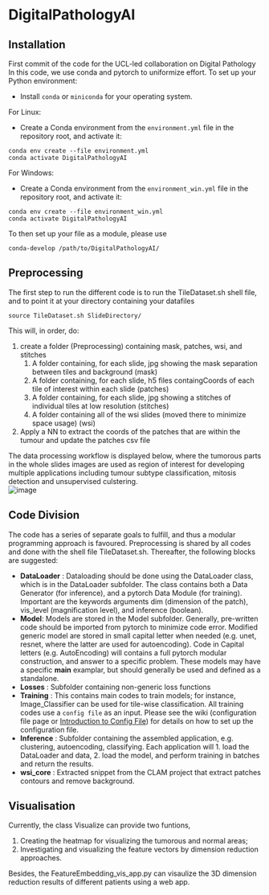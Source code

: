 # DigitalPathologyAI

## Installation
First commit of the code for the UCL-led collaboration on Digital Pathology
In this code, we use conda and pytorch to uniformize effort.
To set up your Python environment:
- Install `conda` or `miniconda` for your operating system.

For Linux:
- Create a Conda environment from the `environment.yml` file in the repository root, and activate it:
```shell script
conda env create --file environment.yml
conda activate DigitalPathologyAI
```
For Windows:
- Create a Conda environment from the `environment_win.yml` file in the repository root, and activate it:
```shell script
conda env create --file environment_win.yml
conda activate DigitalPathologyAI
```

To then set up your file as a module, please use
```shell script
conda-develop /path/to/DigitalPathologyAI/
```

## Preprocessing
The first step to run the different code is to run the TileDataset.sh shell file, and to point it at your directory containing your datafiles
```shell script
source TileDataset.sh SlideDirectory/
```

This will, in order, do:

1. create a folder (Preprocessing) containing mask, patches, wsi, and stitches
   1. A folder containing, for each slide, jpg showing the mask separation between tiles and background (mask)
   2. A folder containing, for each slide, h5 files containgCoords of each tile of interest within each slide (patches)
   3. A folder containing, for each slide, jpg showing a stitches of individual tiles at low resolution (stitches)
   4. A folder containing all of the wsi slides (moved there to minimize space usage) (wsi)
2. Apply a NN to extract the coords of the patches that are within the tumour and update the patches csv file

The data processing workflow is displayed below, where the tumorous parts in the whole slides images are used as region of interest for developing multiple applications including tumour subtype classification, mitosis detection and unsupervised culstering.  	 
![image](https://user-images.githubusercontent.com/44832648/137453431-ebe11082-40f9-4b23-937e-41a78a5949e1.png)

## Code Division
The code has a series of separate goals to fulfill, and thus a modular programming approach is favoured. Preprocessing is shared by all codes and done with the shell file TileDataset.sh. Thereafter, the following blocks are suggested:
* **DataLoader** : Dataloading should be done using the DataLoader class, which is in the DataLoader subfolder. The class contains both a Data Generator (for inference), and a pytorch Data Module (for training). Important are the keywords arguments dim (dimension of the patch), vis_level (magnification level), and inference (boolean).
* **Model**: Models are stored in the Model subfolder. Generally, pre-written code should be imported from pytorch to minimize code error. Modified generic model are stored in small capital letter when needed (e.g. unet, resnet, where the latter are used for autoencoding). Code in Capital letters (e.g. AutoEncoding) will contains a full pytorch modular construction, and answer to a specific problem. These models may have a specific __main__ examplar, but should generally be used and defined as a standalone.
* **Losses** : Subfolder containing non-generic loss functions
* **Training** : This contains main codes to train models; for instance, Image_Classifier can be used for tile-wise classification. All training codes use a `config file` as an input. Please see the wiki (configuration file page or  [Introduction to Config File](docs/ConfigFile.md)) for details on how to set up the configuration file.
* **Inference** : Subfolder containing the assembled application, e.g. clustering, autoencoding, classifying. Each application will 1. load the DataLoader and data, 2. load the model, and perform training in batches and return the results.
* **wsi_core** : Extracted snippet from the CLAM project that extract patches contours and remove background.


## Visualisation
Currently, the class Visualize can provide two funtions,
1. Creating the heatmap for visualizing the tumorous and normal areas;
2. Investigating and visualizing the feature vectors by dimension reduction approaches.

Besides, the FeatureEmbedding_vis_app.py can visaulize the 3D dimension reduction results of different patients using a web app.
